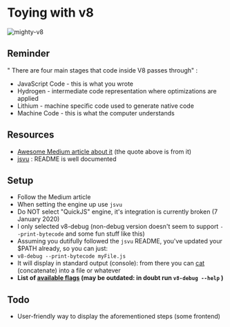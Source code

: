 # Toying with v8
![mighty-v8](https://i.ibb.co/5Y8yTNx/do-Not-Cite.jpg)  

## Reminder
" There are four main stages that code inside V8 passes through" :

- JavaScript Code - this is what you wrote
- Hydrogen - intermediate code representation where optimizations are applied
- Lithium - machine specific code used to generate native code
- Machine Code - this is what the computer understands

## Resources
- [Awesome Medium article about it][1] (the quote above is from it)
- [jsvu][2] : README is well documented


## Setup
- Follow the Medium article
- When setting the engine up use `jsvu`
- Do NOT select "QuickJS" engine, it's integration is currently broken (7 January 2020)
- I only selected v8-debug (non-debug version doesn't seem to support `--print-bytecode` and some fun stuff like this)
- Assuming you dutifully followed the `jsvu` README, you've updated your $PATH already, so you can just: 
- `v8-debug --print-bytecode myFile.js`
- It will display in standard output (console): from there you can [cat][3] (concatenate) into a file or whatever
- **List of [available flags][4] (may be outdated: in doubt run `v8-debug --help` )**


## Todo
- User-friendly way to display the aforementioned steps (some frontend)

[1]: https://www.mattzeunert.com/2015/08/19/viewing-assembly-code-generated-by-v8.html
[2]: https://github.com/GoogleChromeLabs/jsvu
[3]: https://unix.stackexchange.com/a/44143
[4]: https://gist.github.com/cevek/ef1c9761a67d80d642f98cc75885bf31